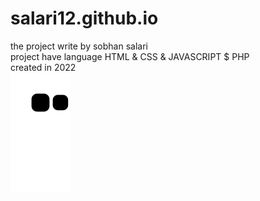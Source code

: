 # salari12.github.io <br>
the project write by sobhan salari <br> 
project have language HTML & CSS & JAVASCRIPT $ PHP <br>
created in 2022 <br>
[![Snake animation](https://raw.githubusercontent.com/devxan/devxan/output/github-contribution-grid-snake.svg)](https://github.com/Platane/snk)
